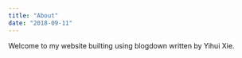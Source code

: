 ```yaml
---
title: "About"
date: "2018-09-11"
---
```


Welcome to my website builting using blogdown written by Yihui Xie.
